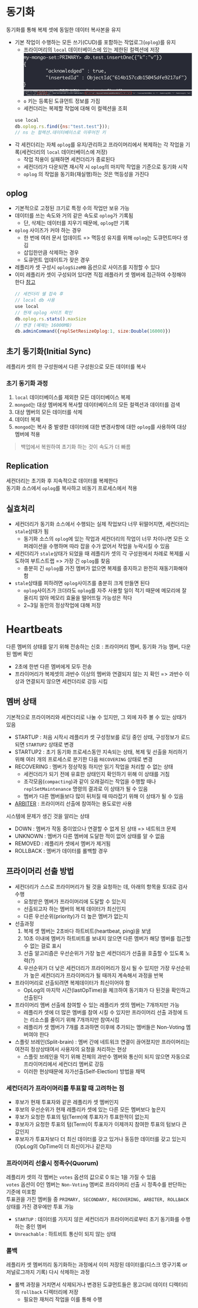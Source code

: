 # 동기화
동기화를 통해 복제 셋에 동일한 데이터 복사본을 유지
- 기본 작업이 수행하는 모든 쓰기(CUD)를 포함하는 작업로그(`oplog`)를 유지
  - 프라이머리의 `local` 데이터베이스에 있는 제한된 컬렉션에 저장  
  ![insert](../../images/mongodb_replica-insert_test_data.png)  
  ![oplog](../../images/mongodb_replica-oplog.png)
  - `o` 키는 등록된 도큐먼트 정보를 가짐
  - 세컨더리는 복제할 작업에 대해 이 컬렉션을 조회
  ```javascript
  use local
  db.oplog.rs.find({ns:"test.test"}));
  // ns 는 컬렉션.데이터베이스로 이루어진 키
  ```
- 각 세컨더리는 자체 `oplog`를 유지/관리하고 프라이머리에서 복제하는 각 작업을 기록(세컨더리의 `local` 데이터베이스에 저장)
  - 작업 적용이 실패하면 세컨더리가 종료된다
  - 세컨더리가 다운되면 재시작 시 `oplog`의 마지막 작업을 기준으로 동기화 시작
  - `oplog` 의 작업을 동기화(재실행)하는 것은 멱등성을 가진다

## oplog
- 기본적으로 고정된 크기로 특정 수의 작업만 보유 가능
- 데이터를 쓰는 속도와 거의 같은 속도로 `oplog`가 기록됨
  - 단, 삭제는 데이터를 지우기 때문에, `oplog`만 기록
- `oplog` 사이즈가 커야 하는 경우
  - 한 번에 여러 문서 업데이트 => 멱등성 유지를 위해 `oplog`는 도큐먼트마다 생김
  - 삽입한만큼 삭제하는 경우
  - 도큐먼트 업데이트가 잦은 경우
- 레플리카 셋 구성시 `oplogSizeMB` 옵션으로 사이즈를 지정할 수 있다
- 이미 레플리카 셋이 구성되어 있다면 직접 레플라키 셋 멤버에 접근하여 수정해야 한다 [참고](https://docs.mongodb.com/manual/tutorial/change-oplog-size/)
  ```javascript
  // 세컨더리 쉘 접속 후
  // local db 사용
  use local
  // 현재 oplog 사이즈 확인
  db.oplog.rs.stats().maxSize
  // 변경 (예제는 16000MB)
  db.adminCommand({replSetResizeOplog:1, size:Double(16000)})
  ```

## 초기 동기화(Initial Sync)
레플리카 셋의 한 구성원에서 다른 구성원으로 모든 데이터를 복사

### 초기 동기화 과정
1. `local` 데이터베이스를 제외한 모든 데이터베이스 복제
2. `mongod`는 대상 멤버에게 복사할 데이터베이스의 모든 컬렉션과 데이터를 검색
3. 대상 멤버의 모든 데이터를 삭제
4. 데이터 복제
5. `mongod`는 복사 중 발생한 데이터에 대한 변경사항에 대한 `oplog`를 사용하여 대상 멤버에 적용

> 백업에서 복원하여 초기화 하는 것이 속도가 더 빠름

## Replication
세컨더리는 초기화 후 지속적으로 데이터를 복제한다  
동기화 소스에서 `oplog`를 복사하고 비동기 프로세스에서 적용

## 실효처리
- 세컨더리가 동기화 소스에서 수행되는 실제 작업보다 너무 뒤떨어지면, 세컨더리는 `stale`상태가 됨
  - 동기화 소스의 `oplog`에 있는 작업과 세컨더리의 작업이 너무 차이나면 모든 오퍼레이션을 수행하며 따라 잡을 수가 없어서 작업을 누락시킬 수 있음
- 세컨더리가 `stale`상태가 되었을 때 레플리카 셋의 각 구성원에서 차례로 복제를 시도하여 부트스트랩 => 가장 긴 `oplog`를 찾음
  - 충분히 긴 `oplog`를 가진 멤버가 없으면 복제를 중지하고 완전히 재동기화해야함
- `stale`상태를 피하려면 `oplog`사이즈를 충분히 크게 만들면 된다
  - `oplog`사이즈가 크더라도 `oplog`를 자주 사용할 일이 적기 때문에 메모리에 잘 올리지 않아 메모리 효율을 떨어뜨릴 가능성은 적다
  - 2~3일 동안의 정상작업에 대해 저장

# Heartbeats
다른 멤버의 상태를 알기 위해 전송하는 신호 : 프라이머리 멤버, 동기화 가능 멤버, 다운된 멤버 확인
- 2초에 한번 다른 멤버에게 모두 전송
- 프라이머리가 복제셋의 과반수 이상의 멤버와 연결되지 않는 지 확인 => 과반수 이상과 연결되지 않으면 세컨더리로 강등 시킴

## 멤버 상태
기본적으로 프라이머리와 세컨더리로 나눌 수 있지만, 그 외에 자주 볼 수 있는 상태가 있음
- STARTUP : 처음 시작시 레플리카 셋 구성정보를 로딩 중인 상태, 구성정보가 로드되면 `STARTUP2` 상태로 변경
- STARTUP2 : 초기 동기화 프로세스동안 지속되는 상태, 복제 및 선출을 처리하기 위해 여러 개의 프로세스로 분기한 다음 `RECOVERING` 상태로 변경
- RECOVERING : 멤버가 정상작동 하지만 읽기 작업을 처리할 수 없는 상태
  - 세컨더리가 되기 전에 유효한 상태인지 확인하기 위해 이 상태를 거침
  - 조각모음(`compacting`)과 같이 오래걸리는 작업을 수행할 때나 `replSetMaintenance` 명령의 결과로 이 상태가 될 수 있음
  - 멤버가 다른 멤버들보다 많이 뒤처질 때 따라잡기 위해 이 상태가 될 수 있음
- [ARBITER](https://github.com/pch8388/pch8388.github.io/blob/master/docs/read-book/%EB%AA%BD%EA%B3%A0DB%20%EC%99%84%EB%B2%BD%20%EA%B0%80%EC%9D%B4%EB%93%9C/10.%EB%B3%B5%EC%A0%9C%20%EC%85%8B%20%EC%84%A4%EC%A0%95.md#%EC%95%84%EB%B9%84%ED%84%B0-%EC%84%A0%EC%B6%9C) : 프라이머리 선출에 참여하는 용도로만 사용

시스템에 문제가 생긴 것을 알리는 상태
- DOWN : 멤버가 작동 중이었으나 연결할 수 없게 된 상태 => 네트워크 문제
- UNKNOWN : 멤버가 다른 멤버에 도달한 적이 없어 상태를 알 수 없음
- REMOVED : 레플리카 셋에서 멤버가 제거됨
- ROLLBACK : 멤버가 데이터를 롤백할 경우

## 프라이머리 선출 방법
- 세컨더리가 스스로 프라이머리가 될 것을 요청하는 데, 아래의 항목을 토대로 검사 수행
  - 요청받은 멤버가 프라이머리에 도달할 수 있는지
  - 선출되고자 하는 멤버의 복제 데이터가 최신인지
  - 다른 우선순위(priority)가 더 높은 멤버가 없는지
- 선출과정
  1. 복제 셋 멤버는 2초바다 하트비트(heartbeat, ping)을 보냄
  2. 10초 이내에 멤버가 하트비트를 보내지 않으면 다른 멤버가 해당 멤버를 접근할 수 없는 걸로 표시
  3. 선출 알고리즘은 우선순위가 가장 높은 세컨더리가 선출을 호출할 수 있도록 노력(?)
  4. 우선순위가 더 낮은 세컨더리가 프라이머리가 잠시 될 수 있지만 가장 우선순위가 높은 세컨더리가 프라이머리가 될 때까지 계속해서 과정을 반복
- 프라이머리로 선출되려면 복제데이터가 최신이어야 함
  - OpLog의 마지막 시간(lastOpTime)을 체크하여 동기화가 다 된것을 확인하고 선출된다 
- 프라이머리 멤버 선출에 참여할 수 있는 레플리카 셋의 멤버는 7개까지만 가능
  - 레플리카 셋에 더 많은 멤버를 참여 시킬 수 있지만 프라이머리 선출 과정에 드는 리소스를 줄이기 위해 7개까지만 참여시킴
  - 레플리카 셋 멤버가 7개를 초과하면 이후에 추가되는 멤버들은 Non-Voting 멤버여야 한다
- 스플릿 브레인(Split-brain) : 멤버 간에 네트워크 연결이 끊어졌지만 프라이머리는 여전히 정상상태여서 사용자의 요청을 처리하는 현상
  - 스플릿 브레인을 막기 위해 전체의 과반수 멤버와 통신이 되지 않으면 자동으로 프라이머리에서 세컨더리 멤버로 강등
  - 이러한 현상때문에 자가선출(Self-Election) 방법을 채택

### 세컨더리가 프라이머리를 투표할 때 고려하는 점
- 후보가 현재 투표자와 같은 레플리카 셋 멤버인지
- 후보의 우선순위가 현재 레플리카 셋에 있는 다른 모든 멤버보다 높은지
- 후보가 요청한 투표의 텀(Term)에 투표자가 투표한적이 없는지
- 후보자가 요청한 투표의 텀(Term)이 투표자가 이제까지 참여한 투표의 텀보다 큰 값인지
- 후보자가 투표자보다 더 최신 데이터를 갖고 있거나 동등한 데이터를 갖고 있는지(OpLog의 OpTime이 더 최신이거나 같은지)

### 프라이머리 선출시 정족수(Quorum)
레플리카 셋의 각 멤버는 `votes` 옵션의 값으로 0 또는 1을 가질 수 있음  
`votes` 옵션이 0인 멤버는 `Non-Voting` 멤버로 프라이머리 선출 시 정족수를 판단하는 기준에 미포함  
투표권을 가진 멤버들 중 `PRIMARY, SECONDARY, RECOVERING, ARBITER, ROLLBACK` 상태를 가진 경우에만 투표 가능
- `STARTUP` : 데이터를 가지지 않은 세컨더리가 프라이머리로부터 초기 동기화를 수행하는 중인 멤버
- `Unreachable` : 하트비트 통신이 되지 않는 상태

### 롤백
레플리카 셋 멤버끼리 동기화하는 과정에서 이미 저장된 데이터를(디스크 영구기록 or 저널로그까지 기록) 다시 삭제하는 과정
- 롤백 과정을 거치면서 삭제되거나 변경된 도큐먼트들은 몽고디비 데이터 디렉터리의 `rollback` 디렉터리에 저장
  - 필요한 재처리 작업을 이를 통해 수행